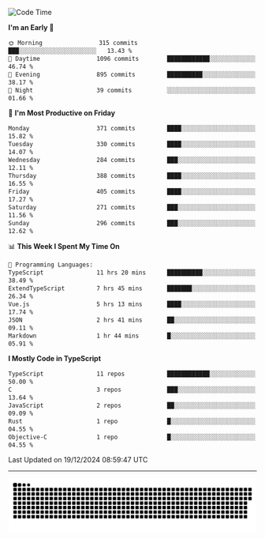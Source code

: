 <!--
<picture>
  <source
    srcset="https://github-readme-stats.vercel.app/api?username=kevinxft&show_icons=true&theme=dark"
    media="(prefers-color-scheme: dark)"
  />
  <source
    srcset="https://github-readme-stats.vercel.app/api?username=kevinxft&show_icons=true"
    media="(prefers-color-scheme: light), (prefers-color-scheme: no-preference)"
  />
  <img src="https://github-readme-stats.vercel.app/api?username=kevinxft&show_icons=true" />
</picture>
-->

<!--START_SECTION:waka-->
![Code Time](http://img.shields.io/badge/Code%20Time-2%2C903%20hrs%205%20mins-blue)

**I'm an Early 🐤** 

```text
🌞 Morning                315 commits         ███░░░░░░░░░░░░░░░░░░░░░░   13.43 % 
🌆 Daytime                1096 commits        ████████████░░░░░░░░░░░░░   46.74 % 
🌃 Evening                895 commits         ██████████░░░░░░░░░░░░░░░   38.17 % 
🌙 Night                  39 commits          ░░░░░░░░░░░░░░░░░░░░░░░░░   01.66 % 
```
📅 **I'm Most Productive on Friday** 

```text
Monday                   371 commits         ████░░░░░░░░░░░░░░░░░░░░░   15.82 % 
Tuesday                  330 commits         ████░░░░░░░░░░░░░░░░░░░░░   14.07 % 
Wednesday                284 commits         ███░░░░░░░░░░░░░░░░░░░░░░   12.11 % 
Thursday                 388 commits         ████░░░░░░░░░░░░░░░░░░░░░   16.55 % 
Friday                   405 commits         ████░░░░░░░░░░░░░░░░░░░░░   17.27 % 
Saturday                 271 commits         ███░░░░░░░░░░░░░░░░░░░░░░   11.56 % 
Sunday                   296 commits         ███░░░░░░░░░░░░░░░░░░░░░░   12.62 % 
```


📊 **This Week I Spent My Time On** 

```text
💬 Programming Languages: 
TypeScript               11 hrs 20 mins      ██████████░░░░░░░░░░░░░░░   38.49 % 
ExtendTypeScript         7 hrs 45 mins       ███████░░░░░░░░░░░░░░░░░░   26.34 % 
Vue.js                   5 hrs 13 mins       ████░░░░░░░░░░░░░░░░░░░░░   17.74 % 
JSON                     2 hrs 41 mins       ██░░░░░░░░░░░░░░░░░░░░░░░   09.11 % 
Markdown                 1 hr 44 mins        █░░░░░░░░░░░░░░░░░░░░░░░░   05.91 % 
```

**I Mostly Code in TypeScript** 

```text
TypeScript               11 repos            ████████████░░░░░░░░░░░░░   50.00 % 
C                        3 repos             ███░░░░░░░░░░░░░░░░░░░░░░   13.64 % 
JavaScript               2 repos             ██░░░░░░░░░░░░░░░░░░░░░░░   09.09 % 
Rust                     1 repo              █░░░░░░░░░░░░░░░░░░░░░░░░   04.55 % 
Objective-C              1 repo              █░░░░░░░░░░░░░░░░░░░░░░░░   04.55 % 
```




 Last Updated on 19/12/2024 08:59:47 UTC
<!--END_SECTION:waka-->

---

<picture>
  <source media="(prefers-color-scheme: dark)" srcset="https://raw.githubusercontent.com/kevinxft/kevinxft/output/github-contribution-grid-snake-dark.svg">
  <source media="(prefers-color-scheme: light)" srcset="https://raw.githubusercontent.com/kevinxft/kevinxft/output/github-contribution-grid-snake.svg">
  <img alt="github contribution grid snake animation" src="https://raw.githubusercontent.com/kevinxft/kevinxft/output/github-contribution-grid-snake.svg">
</picture>